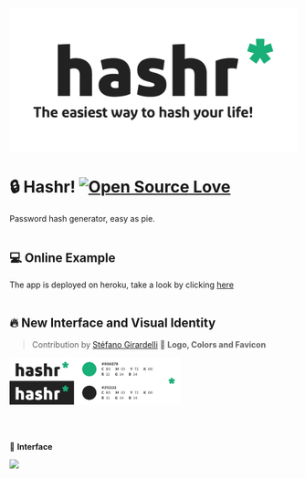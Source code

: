<p align="center">
  <img src="https://raw.githubusercontent.com/stefanobg/hashr/master/assets/Hashr-Dark-slogan.png">
</p>

# 🔒 Hashr! [![Open Source Love](https://badges.frapsoft.com/os/v2/open-source.svg?v=103)](https://github.com/ellerbrock/open-source-badges/)
Password hash generator, easy as pie.
<br/><br/>

## 💻 Online Example 
The app is deployed on heroku, take a look by clicking [here](https://hashr-php.herokuapp.com/)
<br/><br/>

## 🔥 New Interface and Visual Identity
> Contribution by [Stéfano Girardelli](https://stefanobg.com)
🎨  **Logo, Colors and Favicon**
<p float="left">
  <img width="300px" src="https://raw.githubusercontent.com/stefanobg/hashr/master/assets/Colors.png">
</p>
<br/><br/>

📱 **Interface**
<p float="left">
  <img src="https://raw.githubusercontent.com/stefanobg/hashr/master/assets/Interaction.gif">
</p>
<br/><br/>